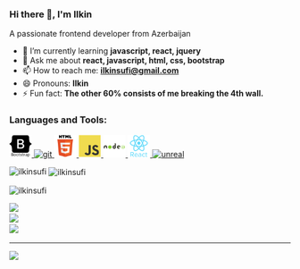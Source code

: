### Hi there 👋, I'm Ilkin
A passionate frontend developer from Azerbaijan


- 🌱 I’m currently learning **javascript, react, jquery**
- 💬 Ask me about **react, javascript, html, css, bootstrap**
- 📫 How to reach me: **ilkinsufi@gmail.com**
- 😄 Pronouns: **Ilkin**
- ⚡ Fun fact: **The other 60% consists of me breaking the 4th wall.**
<!-- - 🤔 I’m looking for help with ... -->
<!-- - 👯 I’m looking to collaborate on ... -->
<!-- - 🔭 I’m currently working on ... -->

















<h3 align="left">Languages and Tools:</h3>
<p align="left"> <a href="https://getbootstrap.com" target="_blank" rel="noreferrer"> <img src="https://raw.githubusercontent.com/devicons/devicon/master/icons/bootstrap/bootstrap-plain-wordmark.svg" alt="bootstrap" width="40" height="40"/> </a> <a href="https://git-scm.com/" target="_blank" rel="noreferrer"> <img src="https://www.vectorlogo.zone/logos/git-scm/git-scm-icon.svg" alt="git" width="40" height="40"/> </a> <a href="https://www.w3.org/html/" target="_blank" rel="noreferrer"> <img src="https://raw.githubusercontent.com/devicons/devicon/master/icons/html5/html5-original-wordmark.svg" alt="html5" width="40" height="40"/> </a> <a href="https://developer.mozilla.org/en-US/docs/Web/JavaScript" target="_blank" rel="noreferrer"> <img src="https://raw.githubusercontent.com/devicons/devicon/master/icons/javascript/javascript-original.svg" alt="javascript" width="40" height="40"/> </a> <a href="https://nodejs.org" target="_blank" rel="noreferrer"> <img src="https://raw.githubusercontent.com/devicons/devicon/master/icons/nodejs/nodejs-original-wordmark.svg" alt="nodejs" width="40" height="40"/> </a> <a href="https://reactjs.org/" target="_blank" rel="noreferrer"> <img src="https://raw.githubusercontent.com/devicons/devicon/master/icons/react/react-original-wordmark.svg" alt="react" width="40" height="40"/> </a> <a href="https://unrealengine.com/" target="_blank" rel="noreferrer"> <img src="https://raw.githubusercontent.com/kenangundogan/fontisto/036b7eca71aab1bef8e6a0518f7329f13ed62f6b/icons/svg/brand/unreal-engine.svg" alt="unreal" width="40" height="40"/> </a> </p>

<p><img align="left" src="https://github-readme-stats.vercel.app/api/top-langs?username=ilkinsufi&show_icons=true&locale=en&layout=compact" alt="ilkinsufi" /></p>

<p>&nbsp;<img align="center" src="https://github-readme-stats.vercel.app/api?username=ilkinsufi&show_icons=true&locale=en" alt="ilkinsufi" /></p>

<p><img align="center" src="https://github-readme-streak-stats.herokuapp.com/?user=ilkinsufi&" alt="ilkinsufi" /></p>






![](https://github-readme-stats.vercel.app/api?username=ilkinsufi&theme=graywhite&hide_border=false&include_all_commits=true&count_private=true)<br/>
![](https://github-readme-streak-stats.herokuapp.com/?user=ilkinsufi&theme=graywhite&hide_border=false)<br/>
![](https://github-readme-stats.vercel.app/api/top-langs/?username=ilkinsufi&theme=graywhite&hide_border=false&include_all_commits=true&count_private=true&layout=compact)

---
[![](https://visitcount.itsvg.in/api?id=ilkinsufi&icon=0&color=0)](https://visitcount.itsvg.in)


